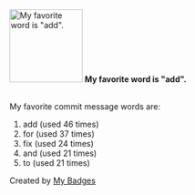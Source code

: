 <img src="https://github.com/my-badges/my-badges/blob/master/src/all-badges/favorite-word/favorite-word.png?raw=true" alt="My favorite word is &quot;add&quot;." title="My favorite word is &quot;add&quot;." width="128">
<strong>My favorite word is &quot;add&quot;.</strong>
<br><br>

My favorite commit message words are:

1. add (used 46 times)
2. for (used 37 times)
3. fix (used 24 times)
4. and (used 21 times)
5. to (used 21 times)


Created by <a href="https://github.com/my-badges/my-badges">My Badges</a>